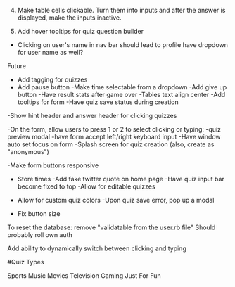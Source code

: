 
4) Make table cells clickable. Turn them into inputs and after the answer is displayed, make the inputs inactive.

6) Add hover tooltips for quiz question builder

- Clicking on user's name in nav bar should lead to profile
    have dropdown for user name as well?


Future


- Add tagging for quizzes
- Add pause button
-Make time selectable from a dropdown
-Add give up button
-Have result stats after game over
-Tables text align center
-Add tooltips for form
-Have quiz save status during creation

-Show hint header and answer header for clicking quizzes

-On the form, allow users to press 1 or 2 to select clicking or typing:
-quiz preview modal
-have form accept left/right keyboard input
-Have window auto set focus on form
-Splash screen for quiz creation (also, create as "anonymous")


-Make form buttons responsive
- Store times
-Add fake twitter quote on home page
-Have quiz input bar become fixed to top
-Allow for editable quizzes
- Allow for custom quiz colors
-Upon quiz save error, pop up a modal

- Fix button size


To reset the database: remove "validatable from the user.rb file"
Should probably roll own auth

Add ability to dynamically switch between clicking and typing

#Quiz Types

Sports
Music
Movies
Television
Gaming
Just For Fun
